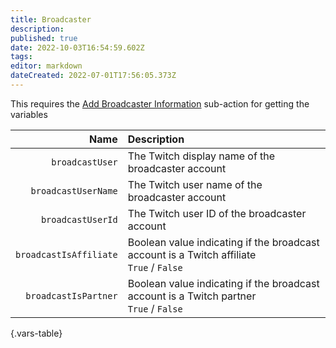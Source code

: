 ```yaml
---
title: Broadcaster
description: 
published: true
date: 2022-10-03T16:54:59.602Z
tags: 
editor: markdown
dateCreated: 2022-07-01T17:56:05.373Z
---
```


This requires the [Add Broadcaster Information](/en/Sub-Actions) sub-action for getting the variables

Name | Description
----:|:------------
| `broadcastUser` | The Twitch display name of the broadcaster account
| `broadcastUserName` | The Twitch user name of the broadcaster account
| `broadcastUserId` | The Twitch user ID of the broadcaster account
| `broadcastIsAffiliate` | Boolean value indicating if the broadcast account is a Twitch affiliate <br> `True` / `False`
| `broadcastIsPartner` | Boolean value indicating if the broadcast account is a Twitch partner <br> `True` / `False`
{.vars-table}